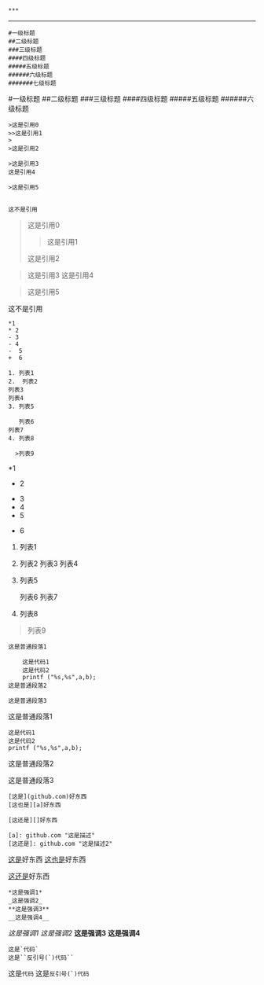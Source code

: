 ```
***
```
***

```
#一级标题
##二级标题
###三级标题
####四级标题
#####五级标题
######六级标题
#######七级标题
```
#一级标题
##二级标题
###三级标题
####四级标题
#####五级标题
######六级标题

```
>这是引用0
>>这是引用1
>
>这是引用2

>这是引用3
这是引用4

>这是引用5


这不是引用
```

>这是引用0
>>这是引用1
>
>这是引用2

>这是引用3
这是引用4

>这是引用5


这不是引用

```
*1
* 2
- 3
- 4
-  5
+  6

1. 列表1
2.  列表2
列表3
列表4
3. 列表5

   列表6
列表7
4. 列表8

  >列表9
```
*1
* 2
- 3
- 4
-  5
+  6

1. 列表1
2.  列表2
列表3
列表4
3. 列表5

   列表6
列表7
4. 列表8

  >列表9
  
```
这是普通段落1

    这是代码1
    这是代码2
    printf ("%s,%s",a,b);
这是普通段落2

这是普通段落3
```
这是普通段落1

    这是代码1
    这是代码2
    printf ("%s,%s",a,b);
这是普通段落2

这是普通段落3


```
[这是](github.com)好东西
[这也是][a]好东西

[这还是][]好东西

[a]: github.com "这是描述"
[这还是]: github.com "这是描述2"
```
[这是](github.com)好东西
[这也是][a]好东西

[这还是][]好东西

[a]: github.com "这是描述"
[这还是]: github.com "这是描述2"
```
*这是强调1*
_这是强调2_
**这是强调3**
__这是强调4__
```
*这是强调1*
_这是强调2_
**这是强调3**
__这是强调4__
```
这是`代码`
这是``反引号(`)代码``
```
这是`代码`
这是``反引号(`)代码``
